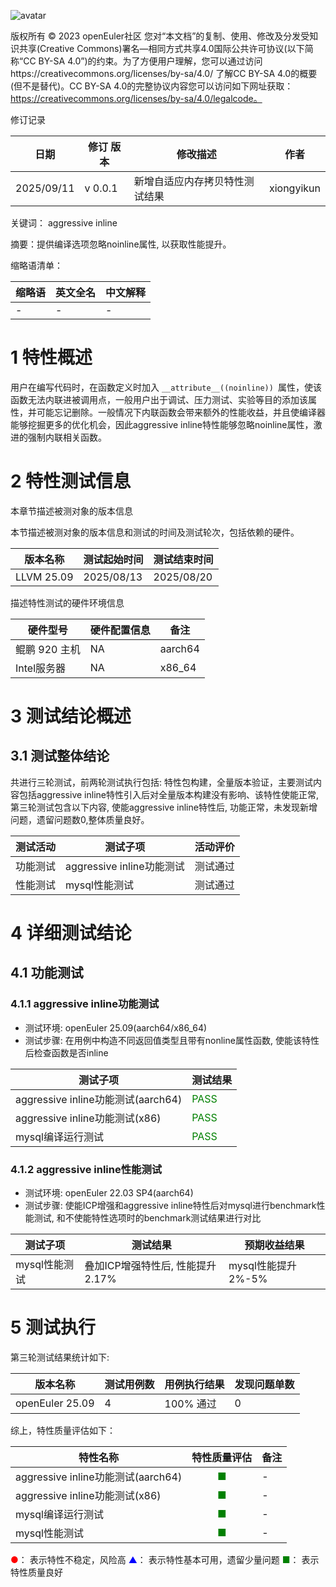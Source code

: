 ![avatar](../../images/openEuler.png)

版权所有 © 2023  openEuler社区
 您对“本文档”的复制、使用、修改及分发受知识共享(Creative Commons)署名—相同方式共享4.0国际公共许可协议(以下简称“CC BY-SA 4.0”)的约束。为了方便用户理解，您可以通过访问https://creativecommons.org/licenses/by-sa/4.0/ 了解CC BY-SA 4.0的概要 (但不是替代)。CC BY-SA 4.0的完整协议内容您可以访问如下网址获取：https://creativecommons.org/licenses/by-sa/4.0/legalcode。

修订记录

| 日期       | 修订   版本 | 修改描述                       | 作者       |
| ---------- | ----------- | ------------------------------ | ---------- |
| 2025/09/11 | v 0.0.1     | 新增自适应内存拷贝特性测试结果 | xiongyikun |

关键词： aggressive inline

摘要：提供编译选项忽略noinline属性, 以获取性能提升。

缩略语清单：

| 缩略语 | 英文全名 | 中文解释 |
| ------ | -------- | -------- |
| -      | -        | -        |

# 1     特性概述

用户在编写代码时，在函数定义时加入 ``__attribute__((noinline)) ``属性，使该函数无法内联进被调用点，一般用户出于调试、压力测试、实验等目的添加该属性，并可能忘记删除。一般情况下内联函数会带来额外的性能收益，并且使编译器能够挖掘更多的优化机会，因此aggressive inline特性能够忽略noinline属性，激进的强制内联相关函数。

# 2     特性测试信息

本章节描述被测对象的版本信息

本节描述被测对象的版本信息和测试的时间及测试轮次，包括依赖的硬件。

| 版本名称   | 测试起始时间 | 测试结束时间 |
| ---------- | ------------ | ------------ |
| LLVM 25.09 | 2025/08/13   | 2025/08/20   |

描述特性测试的硬件环境信息

| 硬件型号      | 硬件配置信息 | 备注      |
| --------- | ------ | ------- |
| 鲲鹏 920 主机 | NA     | aarch64 |
| Intel服务器  | NA     | x86_64  |

# 3     测试结论概述

## 3.1   测试整体结论

共进行三轮测试，前两轮测试执行包括: 特性包构建，全量版本验证，主要测试内容包括aggressive inline特性引入后对全量版本构建没有影响、该特性使能正常, 第三轮测试包含以下内容, 使能aggressive inline特性后, 功能正常，未发现新增问题，遗留问题数0,整体质量良好。

| 测试活动 | 测试子项                  | 活动评价 |
| -------- | ------------------------- | -------- |
| 功能测试 | aggressive inline功能测试 | 测试通过 |
| 性能测试 | mysql性能测试             | 测试通过 |

# 4 详细测试结论

## 4.1 功能测试

### 4.1.1 aggressive inline功能测试

- 测试环境: openEuler 25.09(aarch64/x86_64)
- 测试步骤: 在用例中构造不同返回值类型且带有nonline属性函数, 使能该特性后检查函数是否inline

| 测试子项                           | 测试结果                      |
| ---------------------------------- | ----------------------------- |
| aggressive inline功能测试(aarch64) | <font color=green>PASS</font> |
| aggressive inline功能测试(x86)     | <font color=green>PASS</font> |
| mysql编译运行测试                  | <font color=green>PASS</font> |

### 4.1.2 aggressive inline性能测试

- 测试环境: openEuler 22.03 SP4(aarch64)
- 测试步骤: 使能ICP增强和aggressive inline特性后对mysql进行benchmark性能测试, 和不使能特性选项时的benchmark测试结果进行对比

| 测试子项      | 测试结果                         | 预期收益结果       |
| ------------- | -------------------------------- | ------------------ |
| mysql性能测试 | 叠加ICP增强特性后, 性能提升2.17% | mysql性能提升2%-5% |

# 5 测试执行

第三轮测试结果统计如下:

| 版本名称        | 测试用例数 | 用例执行结果 | 发现问题单数 |
| --------------- | ---------- | ------------ | ------------ |
| openEuler 25.09 | 4          | 100% 通过    | 0            |

综上，特性质量评估如下：

| 特性名称                           |        特性质量评估        | 备注 |
| ---------------------------------- | :------------------------: | ---- |
| aggressive inline功能测试(aarch64) | <font color=green>■</font> | -    |
| aggressive inline功能测试(x86)     | <font color=green>■</font> | -    |
| mysql编译运行测试                  | <font color=green>■</font> | -    |
| mysql性能测试                      | <font color=green>■</font> | -    |

<font color=red>●</font>： 表示特性不稳定，风险高
<font color=blue>▲</font>： 表示特性基本可用，遗留少量问题
<font color=green>■</font>： 表示特性质量良好